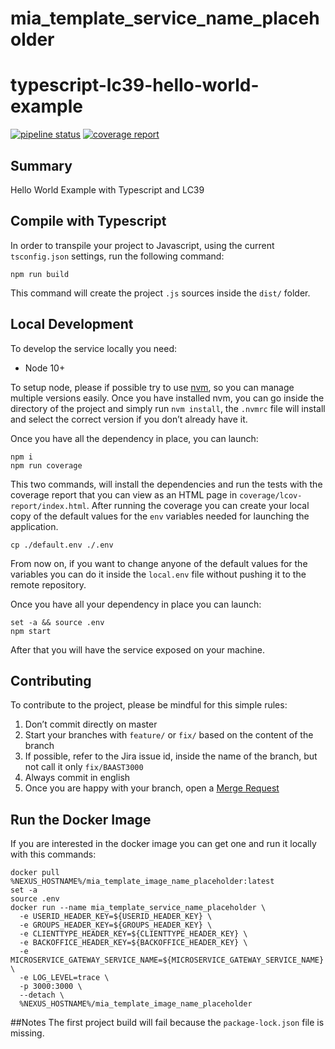 # mia_template_service_name_placeholder

# typescript-lc39-hello-world-example
[![pipeline status][pipeline]][git-link]
[![coverage report][coverage]][git-link]

## Summary
Hello World Example with Typescript and LC39

## Compile with Typescript
In order to transpile your project to Javascript, using the current `tsconfig.json` settings, run the following command:
```shell
npm run build
```

This command will create the project `.js` sources inside the `dist/` folder.
## Local Development
To develop the service locally you need:
- Node 10+

To setup node, please if possible try to use [nvm][nvm], so you can manage multiple
versions easily. Once you have installed nvm, you can go inside the directory of the project and simply run
`nvm install`, the `.nvmrc` file will install and select the correct version if you don’t already have it.

Once you have all the dependency in place, you can launch:
```shell
npm i
npm run coverage
```

This two commands, will install the dependencies and run the tests with the coverage report that you can view as an HTML
page in `coverage/lcov-report/index.html`.
After running the coverage you can create your local copy of the default values for the `env` variables needed for
launching the application.
```shell
cp ./default.env ./.env
```

From now on, if you want to change anyone of the default values for the variables you can do it inside the `local.env`
file without pushing it to the remote repository.

Once you have all your dependency in place you can launch:
```shell
set -a && source .env
npm start
```

After that you will have the service exposed on your machine.


## Contributing
To contribute to the project, please be mindful for this simple rules:
1. Don’t commit directly on master
2. Start your branches with `feature/` or `fix/` based on the content of the branch
3. If possible, refer to the Jira issue id, inside the name of the branch, but not call it only `fix/BAAST3000`
4. Always commit in english
5. Once you are happy with your branch, open a [Merge Request][merge-request]

## Run the Docker Image
If you are interested in the docker image you can get one and run it locally with this commands:
```shell
docker pull %NEXUS_HOSTNAME%/mia_template_image_name_placeholder:latest
set -a
source .env
docker run --name mia_template_service_name_placeholder \
  -e USERID_HEADER_KEY=${USERID_HEADER_KEY} \
  -e GROUPS_HEADER_KEY=${GROUPS_HEADER_KEY} \
  -e CLIENTTYPE_HEADER_KEY=${CLIENTTYPE_HEADER_KEY} \
  -e BACKOFFICE_HEADER_KEY=${BACKOFFICE_HEADER_KEY} \
  -e MICROSERVICE_GATEWAY_SERVICE_NAME=${MICROSERVICE_GATEWAY_SERVICE_NAME} \
  -e LOG_LEVEL=trace \
  -p 3000:3000 \
  --detach \
  %NEXUS_HOSTNAME%/mia_template_image_name_placeholder
```

[pipeline]: %GITLAB_BASE_URL%/%CUSTOM_PLUGIN_PROJECT_FULL_PATH%/badges/master/pipeline.svg
[coverage]: %GITLAB_BASE_URL%/%CUSTOM_PLUGIN_PROJECT_FULL_PATH%/badges/master/coverage.svg
[git-link]: %GITLAB_BASE_URL%/%CUSTOM_PLUGIN_PROJECT_FULL_PATH%/commits/master

[nvm]: https://github.com/creationix/nvm
[merge-request]: %GITLAB_BASE_URL%/%CUSTOM_PLUGIN_PROJECT_FULL_PATH%/merge_requests

##Notes
The first project build will fail because the `package-lock.json` file is missing.
